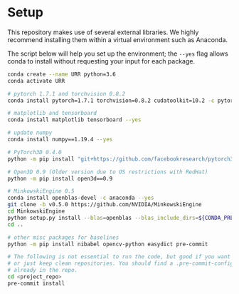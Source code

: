 # Setup 

This repository makes use of several external libraries. 
We highly recommend installing them within a virtual environment such as Anaconda. 

The script below will help you set up the environment; the `--yes` flag allows conda to install
without requesting your input for each package.

```bash 
conda create --name URR python=3.6
conda activate URR 

# pytorch 1.7.1 and torchvision 0.8.2
conda install pytorch=1.7.1 torchvision=0.8.2 cudatoolkit=10.2 -c pytorch --yes

# matplotlib and tensorboard
conda install matplotlib tensorboard --yes

# update numpy 
conda install numpy==1.19.4 --yes

# PyTorch3D 0.4.0
python -m pip install "git+https://github.com/facebookresearch/pytorch3d.git@v0.4.0"

# Open3D 0.9 (Older version due to OS restrictions with RedHat)
python -m pip install open3d==0.9

# MinkowskiEngine 0.5
conda install openblas-devel -c anaconda --yes
git clone -b v0.5.0 https://github.com/NVIDIA/MinkowskiEngine
cd MinkowskiEngine
python setup.py install --blas=openblas --blas_include_dirs=${CONDA_PREFIX}/include
cd ..

# other misc packages for baselines
python -m pip install nibabel opencv-python easydict pre-commit  

# The following is not essential to run the code, but good if you want to contribute
# or just keep clean repositories. You should find a .pre-commit-config.yaml file 
# already in the repo.
cd <project_repo>
pre-commit install 
```
